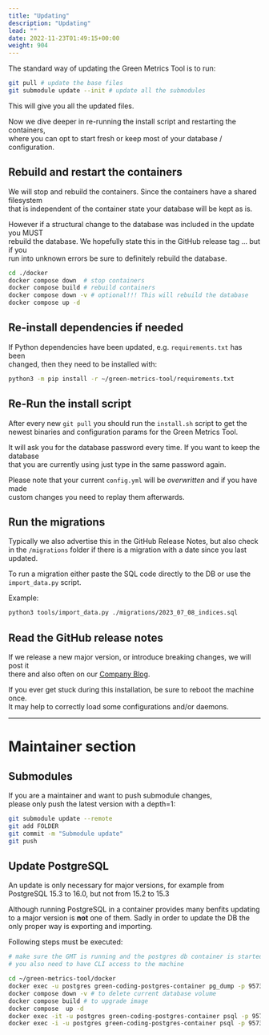```yaml
---
title: "Updating"
description: "Updating"
lead: ""
date: 2022-11-23T01:49:15+00:00
weight: 904
---
```


The standard way of updating the Green Metrics Tool is to run:

```bash
git pull # update the base files
git submodule update --init # update all the submodules
```

This will give you all the updated files.

Now we dive deeper in re-running the install script and restarting the containers,  
where you can opt to start fresh or keep most of your database / configuration.

## Rebuild and restart the containers

We will stop and rebuild the containers. Since the containers have a shared filesystem  
that is independent of the container state your database will be kept as is.

However if a structural change to the database was included in the update you MUST  
rebuild the database. We hopefully state this in the GitHub release tag ... but if you  
run into unknown errors be sure to definitely rebuild the database.

```bash
cd ./docker
docker compose down  # stop containers
docker compose build # rebuild containers
docker compose down -v # optional!!! This will rebuild the database
docker compose up -d
```

## Re-install dependencies if needed

If Python dependencies have been updated, e.g. `requirements.txt` has been  
changed, then they need to be installed with:

```bash
python3 -m pip install -r ~/green-metrics-tool/requirements.txt
```

## Re-Run the install script

After every new `git pull` you should run the `install.sh` script to get the  
newest binaries and configuration params for the Green Metrics Tool.

It will ask you for the database password every time. If you want to keep the database  
that you are currently using just type in the same password again.

Please note that your current `config.yml` will be *overwritten* and if you have made  
custom changes you need to replay them afterwards.

## Run the migrations

Typically we also advertise this in the GitHub Release Notes, but also check in the `/migrations` folder
if there is a migration with a date since you last updated.

To run a migration either paste the SQL code directly to the DB or use the `import_data.py` script.

Example:

```bash
python3 tools/import_data.py ./migrations/2023_07_08_indices.sql
```

## Read the GitHub release notes

If we release a new major version, or introduce breaking changes, we will post it  
there and also often on our [Company Blog](https://www.green-coding.berlin/blog).

If you ever get stuck during this installation, be sure to reboot the machine once.  
It may help to correctly load some configurations and/or daemons.

---

# Maintainer section

## Submodules

If you are a maintainer and want to push submodule changes,  
please only push the latest version with a depth=1:

```bash
git submodule update --remote
git add FOLDER
git commit -m "Submodule update"
git push
```

## Update PostgreSQL

An update is only necessary for major versions, for example from PostgreSQL 15.3 to 16.0, but not from 15.2 to 15.3


Although running PostgreSQL in a container provides many benfits updating to a major version is **not** one of them.
Sadly in order to update the DB the only proper way is exporting and importing.

Following steps must be executed:

```bash
# make sure the GMT is running and the postgres db container is started.
# you also need to have CLI access to the machine

cd ~/green-metrics-tool/docker
docker exec -u postgres green-coding-postgres-container pg_dump -p 9573 -C green-coding > /tmp/dump.sql
docker compose down -v # to delete current database volume
docker compose build # to upgrade image
docker compose  up -d
docker exec -it -u postgres green-coding-postgres-container psql -p 9573 -c 'DROP DATABASE "green-coding" WITH (FORCE);'
docker exec -i -u postgres green-coding-postgres-container psql -p 9573 < /tmp/dump.sql
```
